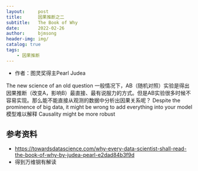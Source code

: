 ```yaml
---
layout:     post
title:      因果推断之二
subtitle:   The Book of Why
date:       2022-02-26
author:     bjmsong
header-img: img/
catalog: true
tags:
    - 因果推断
---
```

- 作者：图灵奖得主Pearl Judea

The new science of an old question
一般情况下，AB（随机对照）实验是得出因果推断（改变A，影响B）最直接、最有说服力的方式。但是AB实验很多时候不容易实现。那么能不能直接从观测的数据中分析出因果关系呢？
Despite the prominence of big data, it might be wrong to add everything into your model
    模型难以解释
Causality might be more robust
                
## 参考资料
- https://towardsdatascience.com/why-every-data-scientist-shall-read-the-book-of-why-by-judea-pearl-e2dad84b3f9d
- 得到万维钢有解读
